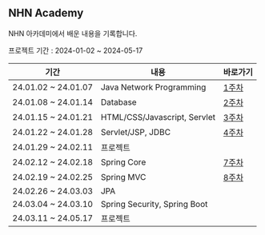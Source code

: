 ## NHN Academy

NHN 아카데미에서 배운 내용을 기록합니다.

프로젝트 기간 : 2024-01-02 ~ 2024-05-17

| **기간**              | **내용**                       | **바로가기**                                                       |
|---------------------|------------------------------|----------------------------------------------------------------|
| 24.01.02 ~ 24.01.07 | Java Network Programming     | [1주차](https://github.com/hyeond0/nhnacademy/tree/master/week1) |
| 24.01.08 ~ 24.01.14 | Database                     | [2주차](https://github.com/hyeond0/nhnacademy/tree/master/week2) |
| 24.01.15 ~ 24.01.21 | HTML/CSS/Javascript, Servlet | [3주차](https://github.com/hyeond0/nhnacademy/tree/master/week3) |
| 24.01.22 ~ 24.01.28 | Servlet/JSP, JDBC            | [4주차](https://github.com/hyeond0/nhnacademy/tree/master/week4) |
| 24.01.29 ~ 24.02.11 | 프로젝트                         |                                                                |
| 24.02.12 ~ 24.02.18 | Spring Core                  | [7주차](https://github.com/hyeond0/nhnacademy/tree/master/week7) |
| 24.02.19 ~ 24.02.25 | Spring MVC                   | [8주차](https://github.com/hyeond0/nhnacademy/tree/master/week8) |
| 24.02.26 ~ 24.03.03 | JPA                          |                                                                |
| 24.03.04 ~ 24.03.10 | Spring Security, Spring Boot |                                                                |
| 24.03.11 ~ 24.05.17 | 프로젝트                         |                                                                |
